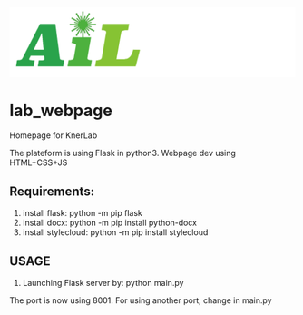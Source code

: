 ![plot](staticFiles/assets/AIL_logo.png)
# lab_webpage
Homepage for KnerLab

The plateform is using Flask in python3.
Webpage dev using HTML+CSS+JS

## Requirements:

1. install flask:
   python -m pip flask
2. install docx: 
   python -m pip install python-docx
3. install stylecloud:
   python -m pip install stylecloud


## USAGE

1. Launching Flask server by:
   python main.py

The port is now using 8001. For using another port, change in main.py
